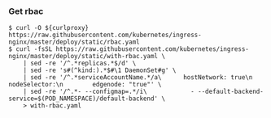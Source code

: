 ### Get rbac

    $ curl -O ${curlproxy} https://raw.githubusercontent.com/kubernetes/ingress-nginx/master/deploy/static/rbac.yaml
    $ curl -fsSL https://raw.githubusercontent.com/kubernetes/ingress-nginx/master/deploy/static/with-rbac.yaml \
        | sed -re '/^.*replicas.*$/d' \
        | sed -re 's#(^kind:).*$#\1 DaemonSet#g' \
        | sed -re '/^.*serviceAccountName.*/a\      hostNetwork: true\n      nodeSelector:\n        edgenode: "true"' \
        | sed -re '/^.*- --configmap=.*/i\            - --default-backend-service=$(POD_NAMESPACE)/default-backend' \
        > with-rbac.yaml
